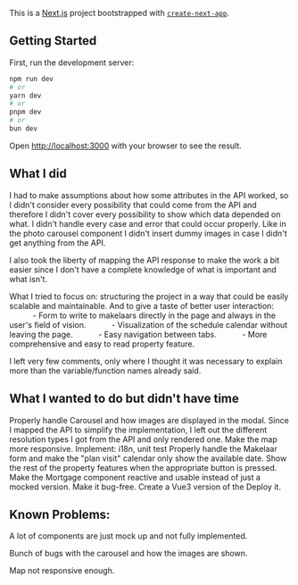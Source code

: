 This is a [Next.js](https://nextjs.org/) project bootstrapped with [`create-next-app`](https://github.com/vercel/next.js/tree/canary/packages/create-next-app).

## Getting Started

First, run the development server:

```bash
npm run dev
# or
yarn dev
# or
pnpm dev
# or
bun dev
```

Open [http://localhost:3000](http://localhost:3000) with your browser to see the result.

## What I did

I had to make assumptions about how some attributes in the API worked, so I didn't consider every possibility that could come from the API and therefore I didn't cover every possibility to show which data depended on what.
I didn't handle every case and error that could occur properly. Like in the photo carousel component I didn't insert dummy images in case I didn't get anything from the API.

I also took the liberty of mapping the API response to make the work a bit easier since I don't have a complete knowledge of what is important and what isn't.

What I tried to focus on: structuring the project in a way that could be easily scalable and maintainable.
And to give a taste of better user interaction:
      - Form to write to makelaars directly in the page and always in the user's field of vision.
      - Visualization of the schedule calendar without leaving the page.
      - Easy navigation between tabs.
      - More comprehensive and easy to read property feature.

I left very few comments, only where I thought it was necessary to explain more than the variable/function names already said.

## What I wanted to do but didn't have time

Properly handle Carousel and how images are displayed in the modal. Since I mapped the API to simplify the implementation, I left out the different resolution types I got from the API and only rendered one.
Make the map more responsive.
Implement: i18n, unit test
Properly handle the Makelaar form and make the "plan visit" calendar only show the available date.
Show the rest of the property features when the appropriate button is pressed.
Make the Mortgage component reactive and usable instead of just a mocked version.
Make it bug-free.
Create a Vue3 version of the 
Deploy it.

## Known Problems:

A lot of components are just mock up and not fully implemented.

Bunch of bugs with the carousel and how the images are shown.

Map not responsive enough.

